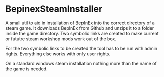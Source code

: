 # BepinexSteamInstaller

A small util to aid in installation of BepInEx into the correct directory of a steam game.
It downloads BepInEx from Github and unzips it to a folder inside the game directory. 
Two symbolic links are created to make current or fututre steam workshop mods work out of the box.

For the two symbolic links to be created the tool has to be run with admin rights. Everything else works with only user rights.

On a standard windows steam installation nothing more than the name of the game is needed.
